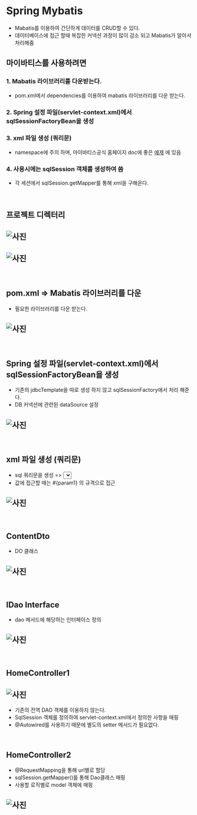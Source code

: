 # Spring Mybatis
- Mabatis를 이용하여 간단하게 데이터를 CRUD할 수 있다.
- 데이터베이스에 접근 할때 복잡한 커넥션 과정이 많이 감소 되고 Mabatis가 알아서 처리해줌

## 마이바티스를 사용하려면

### 1. Mabatis 라이브러리를 다운받는다. 
- pom.xml에서 dependencies를 이용하여 mabatis 라이브러리를 다운 받는다.

### 2. Spring 설정 파일(servlet-context.xml)에서 sqlSessionFactoryBean을 생성

### 3. xml 파일 생성 (쿼리문) 
- namespace에 주의 하며, 마이바티스공식 홈페이지 doc에 좋은 <a href = "http://www.mybatis.org/mybatis-3/ko/sqlmap-xml.html">예제</a> 에 있음

### 4. 사용시에는 sqlSession 객체를 생성하여 씀
- 각 세션에서 sqlSession.getMapper를 통해 xml을 구해온다.

<br/>

## 프로젝트 디렉터리

## ![사진](https://github.com/leedongjoon121/SpringFramework_study2/blob/mabatis/document_img/directory1.PNG?raw=true)

## ![사진](https://github.com/leedongjoon121/SpringFramework_study2/blob/mabatis/document_img/directory2.PNG?raw=true)

<br/>

## pom.xml => Mabatis 라이브러리를 다운 
- 필요한 라이브러리를 다운 받는다.

## ![사진](https://github.com/leedongjoon121/SpringFramework_study2/blob/mabatis/document_img/pom_xml_dependency_add.PNG?raw=true)

<br/>

## Spring 설정 파일(servlet-context.xml)에서 sqlSessionFactoryBean을 생성
- 기존의 jdbcTemplate을 따로 생성 하지 않고 sqlSessionFactory에서 처리 해준다.
- DB 커넥션에 관련된 dataSource 설정

## ![사진](https://github.com/leedongjoon121/SpringFramework_study2/blob/mabatis/document_img/servlet-context_xml.PNG?raw=true)

<br/>

## xml 파일 생성 (쿼리문) 
- sql 쿼리문을 생성 => <select> , <insert> , <delete> 태그문을 이용해 생성
- 값에 접근할 때는 #{param1} 의 규격으로 접근

## ![사진](https://github.com/leedongjoon121/SpringFramework_study2/blob/mabatis/document_img/IDao_xml.PNG?raw=true)

<br/>

## ContentDto
- DO 클래스

## ![사진](https://github.com/leedongjoon121/SpringFramework_study2/blob/mabatis/document_img/ContentDto_java.PNG?raw=true)

<br/>

## IDao  Interface
- dao 메서드에 해당하는 인터페이스 정의

## ![사진](https://github.com/leedongjoon121/SpringFramework_study2/blob/mabatis/document_img/IDao_java.PNG?raw=true)

<br/>

## HomeController1

## ![사진](https://github.com/leedongjoon121/SpringFramework_study2/blob/mabatis/document_img/HomeController1_java.PNG?raw=true)
- 기존의 전역 DAO 객체를 이용하지 않는다.
- SqlSession 객체를 정의하여 servlet-context.xml에서 정의한 사항을 매핑
- @Autowired를 사용하기 때문에 별도의 setter 메서드가 필요없다.

<br/>

## HomeController2
- @RequestMapping을 통해 url별로 할당
- sqlSession.getMapper()를 통해 Dao클래스 매핑
- 사용할 로직별로 model 객체에 매핑

## ![사진](https://github.com/leedongjoon121/SpringFramework_study2/blob/mabatis/document_img/HomeController2_java.PNG?raw=true)




